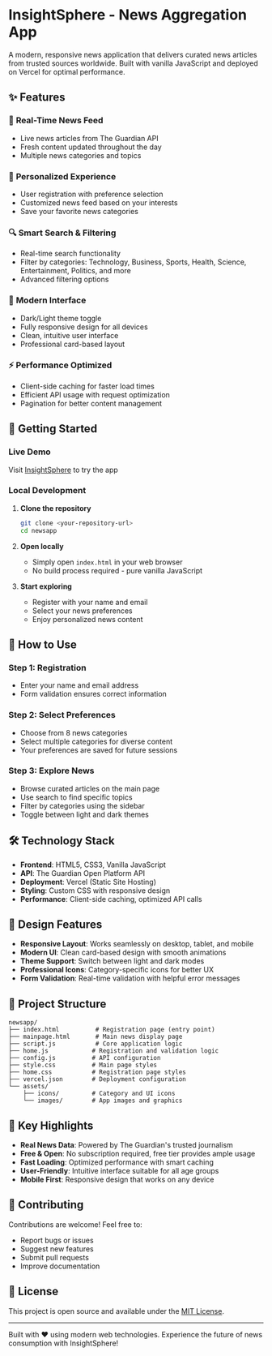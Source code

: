 # InsightSphere - News Aggregation App

A modern, responsive news application that delivers curated news articles from trusted sources worldwide. Built with vanilla JavaScript and deployed on Vercel for optimal performance.

## ✨ Features

### 📰 **Real-Time News Feed**
- Live news articles from The Guardian API
- Fresh content updated throughout the day
- Multiple news categories and topics

### 🎯 **Personalized Experience** 
- User registration with preference selection
- Customized news feed based on your interests
- Save your favorite news categories

### 🔍 **Smart Search & Filtering**
- Real-time search functionality
- Filter by categories: Technology, Business, Sports, Health, Science, Entertainment, Politics, and more
- Advanced filtering options

### 🌙 **Modern Interface**
- Dark/Light theme toggle
- Fully responsive design for all devices
- Clean, intuitive user interface
- Professional card-based layout

### ⚡ **Performance Optimized**
- Client-side caching for faster load times
- Efficient API usage with request optimization
- Pagination for better content management

## 🚀 Getting Started

### Live Demo
Visit [InsightSphere](https://your-vercel-url.vercel.app) to try the app

### Local Development

1. **Clone the repository**
   ```bash
   git clone <your-repository-url>
   cd newsapp
   ```

2. **Open locally**
   - Simply open `index.html` in your web browser
   - No build process required - pure vanilla JavaScript

3. **Start exploring**
   - Register with your name and email
   - Select your news preferences  
   - Enjoy personalized news content

## 📱 How to Use

### Step 1: Registration
- Enter your name and email address
- Form validation ensures correct information

### Step 2: Select Preferences
- Choose from 8 news categories
- Select multiple categories for diverse content
- Your preferences are saved for future sessions

### Step 3: Explore News
- Browse curated articles on the main page
- Use search to find specific topics
- Filter by categories using the sidebar
- Toggle between light and dark themes

## 🛠️ Technology Stack

- **Frontend**: HTML5, CSS3, Vanilla JavaScript
- **API**: The Guardian Open Platform API
- **Deployment**: Vercel (Static Site Hosting)
- **Styling**: Custom CSS with responsive design
- **Performance**: Client-side caching, optimized API calls

## 🎨 Design Features

- **Responsive Layout**: Works seamlessly on desktop, tablet, and mobile
- **Modern UI**: Clean card-based design with smooth animations  
- **Theme Support**: Switch between light and dark modes
- **Professional Icons**: Category-specific icons for better UX
- **Form Validation**: Real-time validation with helpful error messages

## 🔧 Project Structure

```
newsapp/
├── index.html          # Registration page (entry point)
├── mainpage.html       # Main news display page
├── script.js           # Core application logic
├── home.js            # Registration and validation logic
├── config.js          # API configuration
├── style.css          # Main page styles
├── home.css           # Registration page styles
├── vercel.json        # Deployment configuration
└── assets/
    ├── icons/         # Category and UI icons
    └── images/        # App images and graphics
```

## 🌟 Key Highlights

- **Real News Data**: Powered by The Guardian's trusted journalism
- **Free & Open**: No subscription required, free tier provides ample usage
- **Fast Loading**: Optimized performance with smart caching
- **User-Friendly**: Intuitive interface suitable for all age groups
- **Mobile First**: Responsive design that works on any device

## 🤝 Contributing

Contributions are welcome! Feel free to:
- Report bugs or issues
- Suggest new features
- Submit pull requests
- Improve documentation

## 📄 License

This project is open source and available under the [MIT License](LICENSE).

---

Built with ❤️ using modern web technologies. Experience the future of news consumption with InsightSphere!